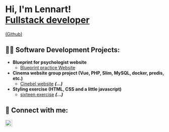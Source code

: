 <h1>Hi, I'm Lennart! <br/><a href="https://www.linkedin.com/in/lennart-verschelden-801a0b224">Fullstack developer</a></h1><a href="https://github.com/lennart99v">(Github)</a>

<h2>👨‍💻 Software Development Projects:</h2>

- <b>Blueprint for psychologist website</b>
  - [Blueprint practice Website](https://github.com/lennart99v/praktijk-website)
- <b>Cinema website group project (Vue, PHP, Slim, MySQL, docker, predis, etc.)</b>
  - [Cinebel website](https://github.com/cinema-eindwerk/Cinebel) <b><i>(...)</b></i>
- <b>Styling exercise (HTML, CSS and a little javascript)</b>
  - [sixteen exercise](https://github.com/syntra-mvl-vdofs2122/sixteen---css-exercise-lennart99v) <b><i>(...)</b></i>


<h2> 🤳 Connect with me:</h2>

[<img align="left" alt="JoshMadakor | LinkedIn" width="22px" src="https://cdn.jsdelivr.net/npm/simple-icons@v3/icons/linkedin.svg" />][linkedin]



[linkedin]: https://linkedin.com/in/lennart-verschelden-801a0b224

<!--
**lennart99v/lennart99v** is a ✨ _special_ ✨ repository because its `README.md` (this file) appears on your GitHub profile.

Here are some ideas to get you started:

- 🔭 I’m currently working on ...
- 🌱 I’m currently learning ...
- 👯 I’m looking to collaborate on ...
- 🤔 I’m looking for help with ...
- 💬 Ask me about ...
- 📫 How to reach me: ...
- 😄 Pronouns: ...
- ⚡ Fun fact: ...
-->
